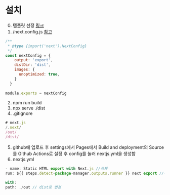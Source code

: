 #

# 설치
0. 템플릿 선정 [링크](https://vercel.com/templates/next.js?utm_source=next-site&utm_medium=navbar&utm_campaign=home)
1. /next.config.js [참고](https://nextjs.org/docs/app/building-your-application/deploying/static-exports)
```js
/**
 * @type {import('next').NextConfig}
 */
const nextConfig = {
    output: 'export',
    distDir: 'dist',
    images: {
      unoptimized: true,
    }
  }
   
module.exports = nextConfig
```
2. npm run build
3. npx serve ./dist
4. .gitignore
```js
# next.js
/.next/
/out/
/dist/
```
5. github에 업로드 후 settings에서 Pages에서 Build and deployment의 Source를 Github Actions로 설정 후 config를 눌러 nextjs.yml을 생성함
6. nextjs.yml
```js
- name: Static HTML export with Next.js //삭제
run: ${{ steps.detect-package-manager.outputs.runner }} next export //삭제

with:
path: ./out // dist로 변경
```